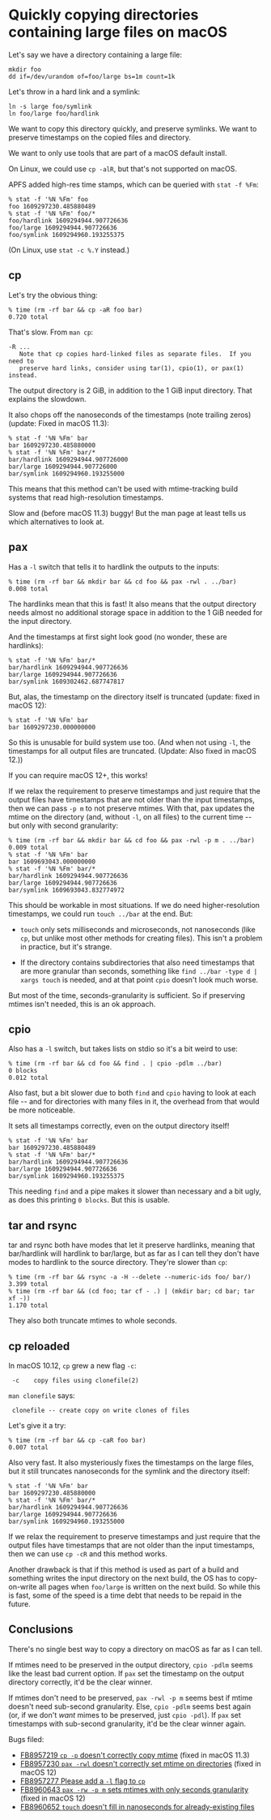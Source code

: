 # Quickly copying directories containing large files on macOS

Let's say we have a directory containing a large file:

    mkdir foo
    dd if=/dev/urandom of=foo/large bs=1m count=1k

Let's throw in a hard link and a symlink:

    ln -s large foo/symlink
    ln foo/large foo/hardlink

We want to copy this directory quickly, and preserve symlinks.
We want to preserve timestamps on the copied files and directory.

We want to only use tools that are part of a macOS default install.

On Linux, we could use `cp -alR`, but that's not supported on macOS.

APFS added high-res time stamps, which can be queried with `stat -f %Fm`:

    % stat -f '%N %Fm' foo
    foo 1609297230.485880489
    % stat -f '%N %Fm' foo/*
    foo/hardlink 1609294944.907726636
    foo/large 1609294944.907726636
    foo/symlink 1609294960.193255375
    
(On Linux, use `stat -c %.Y` instead.)

## cp

Let's try the obvious thing:

    % time (rm -rf bar && cp -aR foo bar)
    0.720 total

That's slow. From `man cp`:

    -R ...
       Note that cp copies hard-linked files as separate files.  If you need to
       preserve hard links, consider using tar(1), cpio(1), or pax(1) instead.

The output directory is 2 GiB, in addition to the 1 GiB input directory.
That explains the slowdown.

It also chops off the nanoseconds of the timestamps (note trailing zeros)
(update: Fixed in macOS 11.3):

    % stat -f '%N %Fm' bar
    bar 1609297230.485880000
    % stat -f '%N %Fm' bar/*
    bar/hardlink 1609294944.907726000
    bar/large 1609294944.907726000
    bar/symlink 1609294960.193255000

This means that this method can't be used with mtime-tracking build systems
that read high-resolution timestamps.

Slow and (before macOS 11.3) buggy! But the man page at least tells us which
alternatives to look at.

## pax

Has a `-l` switch that tells it to hardlink the outputs to the inputs:

    % time (rm -rf bar && mkdir bar && cd foo && pax -rwl . ../bar)
    0.008 total

The hardlinks mean that this is fast! It also means that the output directory
needs almost no additional storage space in addition to the 1 GiB needed for
the input directory.

And the timestamps at first sight look good (no wonder, these are hardlinks):

    % stat -f '%N %Fm' bar/*
    bar/hardlink 1609294944.907726636
    bar/large 1609294944.907726636
    bar/symlink 1609302462.687747817

But, alas, the timestamp on the directory itself is truncated
(update: fixed in macOS 12):

    % stat -f '%N %Fm' bar
    bar 1609297230.000000000

So this is unusable for build system use too.
(And when not using `-l`, the timestamps for all output files are truncated.
(Update: Also fixed in macOS 12.))

If you can require macOS 12+, this works!

If we relax the requirement to preserve timestamps and just require that the
output files have timestamps that are not older than the input timestamps, then
we can pass `-p m` to not preserve mtimes. With that, pax updates the mtime
on the directory (and, without `-l`, on all files) to the current time --
but only with second granularity:

    % time (rm -rf bar && mkdir bar && cd foo && pax -rwl -p m . ../bar)
    0.009 total
    % stat -f '%N %Fm' bar
    bar 1609693043.000000000
    % stat -f '%N %Fm' bar/*
    bar/hardlink 1609294944.907726636
    bar/large 1609294944.907726636
    bar/symlink 1609693043.832774972

This should be workable in most situations. If we do need higher-resolution
timestamps, we could run `touch ../bar` at the end. But:

* `touch` only sets milliseconds and microseconds, not nanoseconds (like `cp`,
  but unlike most other methods for creating files). This isn't a problem in
  practice, but it's strange.

* If the directory contains subdirectories that also need timestamps that are
  more granular than seconds, something like `find ../bar -type d | xargs touch`
  is needed, and at that point `cpio` doesn't look much worse.

But most of the time, seconds-granularity is sufficient. So if preserving
mtimes isn't needed, this is an ok approach.

## cpio

Also has a `-l` switch, but takes lists on stdio so it's a bit weird to use:

    % time (rm -rf bar && cd foo && find . | cpio -pdlm ../bar)
    0 blocks
    0.012 total

Also fast, but a bit slower due to both `find` and `cpio` having to look at
each file -- and for directories with many files in it, the overhead from that
would be more noticeable.

It sets all timestamps correctly, even on the output directory itself!

    % stat -f '%N %Fm' bar
    bar 1609297230.485880489
    % stat -f '%N %Fm' bar/*
    bar/hardlink 1609294944.907726636
    bar/large 1609294944.907726636
    bar/symlink 1609294960.193255375

This needing `find` and a pipe makes it slower than necessary and a bit ugly,
as does this printing `0 blocks`. But this is usable.

## tar and rsync

tar and rsync both have modes that let it preserve hardlinks, meaning that
bar/hardlink will hardlink to bar/large, but as far as I can tell they don't
have modes to hardlink to the source directory. They're slower than `cp`:

    % time (rm -rf bar && rsync -a -H --delete --numeric-ids foo/ bar/)
    3.399 total
    % time (rm -rf bar && (cd foo; tar cf - .) | (mkdir bar; cd bar; tar xf -))
    1.170 total

They also both truncate mtimes to whole seconds.

## cp reloaded

In macOS 10.12, `cp` grew a new flag `-c`:

     -c    copy files using clonefile(2)

`man clonefile` says:

     clonefile -- create copy on write clones of files

Let's give it a try:

    % time (rm -rf bar && cp -caR foo bar)
    0.007 total

Also very fast. It also mysteriously fixes the timestamps on the large
files, but it still truncates nanoseconds for the symlink and the directory
itself:

    % stat -f '%N %Fm' bar
    bar 1609297230.485880000
    % stat -f '%N %Fm' bar/*
    bar/hardlink 1609294944.907726636
    bar/large 1609294944.907726636
    bar/symlink 1609294960.193255000

If we relax the requirement to preserve timestamps and just require that the
output files have timestamps that are not older than the input timestamps, then
we can use `cp -cR` and this method works.

Another drawback is that if this method is used as part of a build and something
writes the input directory on the next build, the OS has to copy-on-write
all pages when `foo/large` is written on the next build. So while this is fast,
some of the speed is a time debt that needs to be repaid in the future.

## Conclusions

There's no single best way to copy a directory on macOS as far as I can tell.

If mtimes need to be preserved in the output directory, `cpio -pdlm` seems like
the least bad current option.  If `pax` set the timestamp on the output
directory correctly, it'd be the clear winner.

If mtimes don't need to be preserved, `pax -rwl -p m` seems best if mtime
doesn't need sub-second granularity. Else, `cpio -pdlm` seems best again
(or, if we don't _want_ mimes to be preserved, just `cpio -pdl`). If `pax` set
timestamps with sub-second granularity, it'd be the clear winner again.

Bugs filed:

* [FB8957219 `cp -p` doesn't correctly copy mtime](https://openradar.appspot.com/radar?id=4946596567449600) (fixed in macOS 11.3)
* [FB8957230 `pax -rwl` doesn't correctly set mtime on directories](https://openradar.appspot.com/radar?id=5032029741645824) (fixed in macOS 12)
* [FB8957277 Please add a `-l` flag to `cp`](https://openradar.appspot.com/radar?id=5017815211835392)
* [FB8960643 `pax -rw -p m` sets mtimes with only seconds granularity](https://openradar.appspot.com/radar?id=5046181155569664) (fixed in macOS 12)
* [FB8960652 `touch` doesn't fill in nanoseconds for already-existing files](https://openradar.appspot.com/radar?id=4954148596350976)
